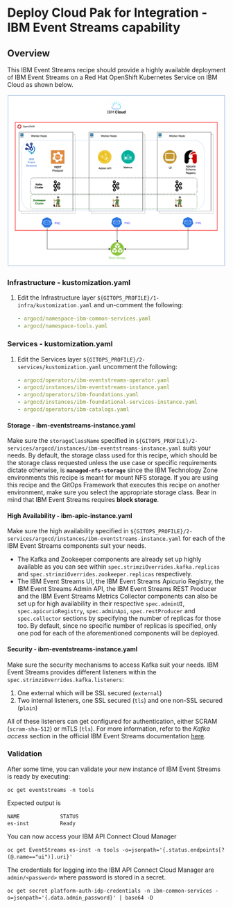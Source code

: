 # Deploy Cloud Pak for Integration - IBM Event Streams capability

## Overview

This IBM Event Streams recipe should provide a highly available deployment of IBM Event Streams on a Red Hat OpenShift Kubernetes Service on IBM Cloud as shown below.

![es-qs](images/es-qs.png)

### Infrastructure - kustomization.yaml
1. Edit the Infrastructure layer `${GITOPS_PROFILE}/1-infra/kustomization.yaml` and un-comment the following:
    ```yaml
    - argocd/namespace-ibm-common-services.yaml
    - argocd/namespace-tools.yaml
    ```

### Services - kustomization.yaml
1. Edit the Services layer `${GITOPS_PROFILE}/2-services/kustomization.yaml` uncomment the following:
    ```yaml
    - argocd/operators/ibm-eventstreams-operator.yaml
    - argocd/instances/ibm-eventstreams-instance.yaml
    - argocd/operators/ibm-foundations.yaml
    - argocd/instances/ibm-foundational-services-instance.yaml
    - argocd/operators/ibm-catalogs.yaml
    ```

#### Storage - ibm-eventstreams-instance.yaml
Make sure the `storageClassName` specified in `${GITOPS_PROFILE}/2-services/argocd/instances/ibm-eventstreams-instance.yaml` suits your needs. By default, the storage class used for this recipe, which should be the storage class requested unless the use case or specific requirements dictate otherwise, is **`managed-nfs-storage`** since the IBM Technology Zone environments this recipe is meant for mount NFS storage. If you are using this recipe and the GitOps Framework that executes this recipe on another environment, make sure you select the appropriate storage class. Bear in mind that IBM Event Streams requires **block storage**.

#### High Availability - ibm-apic-instance.yaml
Make sure the high availability specified in `${GITOPS_PROFILE}/2-services/argocd/instances/ibm-eventstreams-instance.yaml` for each of the IBM Event Streams components suit your needs.

   * The Kafka and Zookeeper components are already set up highly available as you can see within `spec.strimziOverrides.kafka.replicas` and `spec.strimziOverrides.zookeeper.replicas` respectively.
   * The IBM Event Streams UI, the IBM Event Streams Apicurio Registry, the IBM Event Streams Admin API, the IBM Event Streams REST Producer and the IBM Event Streams Metrics Collector components can also be set up for high availability in their respective `spec.adminUI`, `spec.apicurioRegistry`, `spec.adminApi`, `spec.restProducer` and `spec.collector` sections by specifying the number of replicas for those too. By default, since no specific number of replicas is specified, only one pod for each of the aforementioned components will be deployed.

#### Security - ibm-eventstreams-instance.yaml
Make sure the security mechanisms to access Kafka suit your needs. IBM Event Streams provides different listeners within the `spec.strimziOverrides.kafka.listeners`:
   1. One external which will be SSL secured (`external`)
   2. Two internal listeners, one SSL secured (`tls`) and one non-SSL secured (`plain`)

All of these listeners can get configured for authentication, either SCRAM (`scram-sha-512`) or mTLS (`tls`). For more information, refer to the _Kafka access_ section in the official IBM Event Streams documentation [here](https://ibm.github.io/event-streams/installing/configuring/).

### Validation

After some time, you can validate your new instance of IBM Event Streams is ready by executing:

```
oc get eventstreams -n tools
```

Expected output is

```
NAME             STATUS
es-inst          Ready
```

You can now access your IBM API Connect Cloud Manager

```
oc get EventStreams es-inst -n tools -o=jsonpath='{.status.endpoints[?(@.name=="ui")].uri}'
```

The credentials for logging into the IBM API Connect Cloud Manager are `admin/<password>` where password is stored in a secret.

```
oc get secret platform-auth-idp-credentials -n ibm-common-services -o=jsonpath='{.data.admin_password}' | base64 -D
```